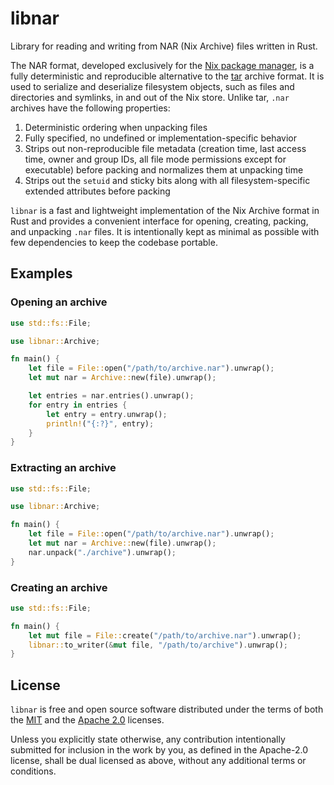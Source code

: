 # libnar

Library for reading and writing from NAR (Nix Archive) files written in Rust.

The NAR format, developed exclusively for the [Nix package manager], is a fully
deterministic and reproducible alternative to the [tar] archive format. It is
used to serialize and deserialize filesystem objects, such as files and
directories and symlinks, in and out of the Nix store. Unlike tar, `.nar`
archives have the following properties:

[Nix package manager]: https://nixos.org/nix/
[tar]: https://en.wikipedia.org/wiki/Tar_(computing)

1. Deterministic ordering when unpacking files
2. Fully specified, no undefined or implementation-specific behavior
3. Strips out non-reproducible file metadata (creation time, last access time,
   owner and group IDs, all file mode permissions except for executable) before
   packing and normalizes them at unpacking time
4. Strips out the `setuid` and sticky bits along with all filesystem-specific
   extended attributes before packing

`libnar` is a fast and lightweight implementation of the Nix Archive format in
Rust and provides a convenient interface for opening, creating, packing, and
unpacking `.nar` files. It is intentionally kept as minimal as possible with few
dependencies to keep the codebase portable.

## Examples

### Opening an archive

```rust
use std::fs::File;

use libnar::Archive;

fn main() {
    let file = File::open("/path/to/archive.nar").unwrap();
    let mut nar = Archive::new(file).unwrap();

    let entries = nar.entries().unwrap();
    for entry in entries {
        let entry = entry.unwrap();
        println!("{:?}", entry);
    }
}
```

### Extracting an archive

```rust
use std::fs::File;

use libnar::Archive;

fn main() {
    let file = File::open("/path/to/archive.nar").unwrap();
    let mut nar = Archive::new(file).unwrap();
    nar.unpack("./archive").unwrap();
}
```

### Creating an archive

```rust
use std::fs::File;

fn main() {
    let mut file = File::create("/path/to/archive.nar").unwrap();
    libnar::to_writer(&mut file, "/path/to/archive").unwrap();
}
```

## License

`libnar` is free and open source software distributed under the terms of both
the [MIT](LICENSE-MIT) and the [Apache 2.0](LICENSE-APACHE) licenses.

Unless you explicitly state otherwise, any contribution intentionally submitted
for inclusion in the work by you, as defined in the Apache-2.0 license, shall be
dual licensed as above, without any additional terms or conditions.
